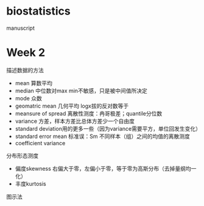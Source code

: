 # biostatistics
manuscript

# Week 2

描述数据的方法
* mean 算数平均
* median 中位数对max min不敏感，只是被中间值所决定
* mode 众数
* geomatric mean 几何平均 logx拔的反对数等于
* meansure of spread 离散性测度：冉哥极差；quantile分位数
* variance 方差，样本方差比总体方差少一个自由度
* standard deviation用的更多一些（因为variance需要平方，单位回发生变化） 
* standard error mean 标准误：Sm 不同样本（组）之间的均值的离散测度
* coefficient variance 

分布形态测度
* 偏度skewness 右偏大于零，左偏小于零，等于零为高斯分布（去掉量纲均一化）
* 丰度kurtosis

图示法
